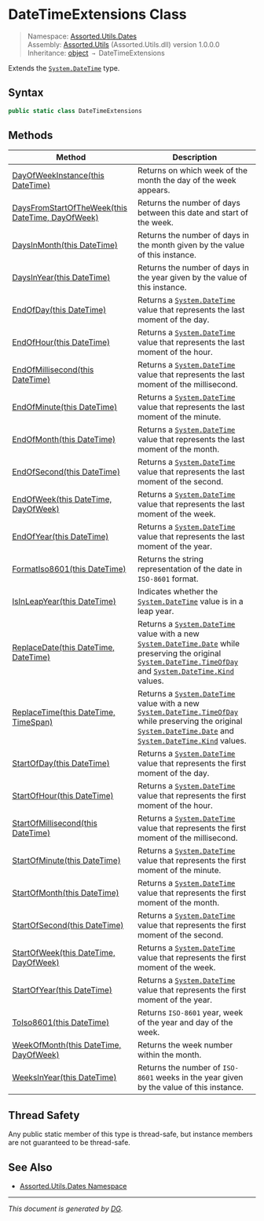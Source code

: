 ﻿# DateTimeExtensions Class

> Namespace: [Assorted.Utils.Dates](index.md#assortedutilsdates-namespace)\
> Assembly: [Assorted.Utils](index.md) (Assorted.Utils.dll) version 1.0.0.0\
> Inheritance: [object](https://docs.microsoft.com/en-us/dotnet/api/system.object) `→` DateTimeExtensions

Extends the [`System.DateTime`](https://docs.microsoft.com/en-us/dotnet/api/system.datetime) type.

## Syntax

```csharp
public static class DateTimeExtensions
```

## Methods

Method | Description
--- | ---
[DayOfWeekInstance(this DateTime)](Assorted.Utils.Dates.DateTimeExtensions.DayOfWeekInstance.md) | Returns on which week of the month the day of the week appears.
[DaysFromStartOfTheWeek(this DateTime, DayOfWeek)](Assorted.Utils.Dates.DateTimeExtensions.DaysFromStartOfTheWeek.md) | Returns the number of days between this date and start of the week.
[DaysInMonth(this DateTime)](Assorted.Utils.Dates.DateTimeExtensions.DaysInMonth.md) | Returns the number of days in the month given by the value of this instance.
[DaysInYear(this DateTime)](Assorted.Utils.Dates.DateTimeExtensions.DaysInYear.md) | Returns the number of days in the year given by the value of this instance.
[EndOfDay(this DateTime)](Assorted.Utils.Dates.DateTimeExtensions.EndOfDay.md) | Returns a [`System.DateTime`](https://docs.microsoft.com/en-us/dotnet/api/system.datetime) value that represents the last moment of the day.
[EndOfHour(this DateTime)](Assorted.Utils.Dates.DateTimeExtensions.EndOfHour.md) | Returns a [`System.DateTime`](https://docs.microsoft.com/en-us/dotnet/api/system.datetime) value that represents the last moment of the hour.
[EndOfMillisecond(this DateTime)](Assorted.Utils.Dates.DateTimeExtensions.EndOfMillisecond.md) | Returns a [`System.DateTime`](https://docs.microsoft.com/en-us/dotnet/api/system.datetime) value that represents the last moment of the millisecond.
[EndOfMinute(this DateTime)](Assorted.Utils.Dates.DateTimeExtensions.EndOfMinute.md) | Returns a [`System.DateTime`](https://docs.microsoft.com/en-us/dotnet/api/system.datetime) value that represents the last moment of the minute.
[EndOfMonth(this DateTime)](Assorted.Utils.Dates.DateTimeExtensions.EndOfMonth.md) | Returns a [`System.DateTime`](https://docs.microsoft.com/en-us/dotnet/api/system.datetime) value that represents the last moment of the month.
[EndOfSecond(this DateTime)](Assorted.Utils.Dates.DateTimeExtensions.EndOfSecond.md) | Returns a [`System.DateTime`](https://docs.microsoft.com/en-us/dotnet/api/system.datetime) value that represents the last moment of the second.
[EndOfWeek(this DateTime, DayOfWeek)](Assorted.Utils.Dates.DateTimeExtensions.EndOfWeek.md) | Returns a [`System.DateTime`](https://docs.microsoft.com/en-us/dotnet/api/system.datetime) value that represents the last moment of the week.
[EndOfYear(this DateTime)](Assorted.Utils.Dates.DateTimeExtensions.EndOfYear.md) | Returns a [`System.DateTime`](https://docs.microsoft.com/en-us/dotnet/api/system.datetime) value that represents the last moment of the year.
[FormatIso8601(this DateTime)](Assorted.Utils.Dates.DateTimeExtensions.FormatIso8601.md) | Returns the string representation of the date in `ISO-8601` format.
[IsInLeapYear(this DateTime)](Assorted.Utils.Dates.DateTimeExtensions.IsInLeapYear.md) | Indicates whether the [`System.DateTime`](https://docs.microsoft.com/en-us/dotnet/api/system.datetime) value is in a leap year.
[ReplaceDate(this DateTime, DateTime)](Assorted.Utils.Dates.DateTimeExtensions.ReplaceDate.md) | Returns a [`System.DateTime`](https://docs.microsoft.com/en-us/dotnet/api/system.datetime) value with a new [`System.DateTime.Date`](https://docs.microsoft.com/en-us/dotnet/api/system.datetime.date) while preserving the original [`System.DateTime.TimeOfDay`](https://docs.microsoft.com/en-us/dotnet/api/system.datetime.timeofday) and [`System.DateTime.Kind`](https://docs.microsoft.com/en-us/dotnet/api/system.datetime.kind) values.
[ReplaceTime(this DateTime, TimeSpan)](Assorted.Utils.Dates.DateTimeExtensions.ReplaceTime.md) | Returns a [`System.DateTime`](https://docs.microsoft.com/en-us/dotnet/api/system.datetime) value with a new [`System.DateTime.TimeOfDay`](https://docs.microsoft.com/en-us/dotnet/api/system.datetime.timeofday) while preserving the original [`System.DateTime.Date`](https://docs.microsoft.com/en-us/dotnet/api/system.datetime.date) and [`System.DateTime.Kind`](https://docs.microsoft.com/en-us/dotnet/api/system.datetime.kind) values.
[StartOfDay(this DateTime)](Assorted.Utils.Dates.DateTimeExtensions.StartOfDay.md) | Returns a [`System.DateTime`](https://docs.microsoft.com/en-us/dotnet/api/system.datetime) value that represents the first moment of the day.
[StartOfHour(this DateTime)](Assorted.Utils.Dates.DateTimeExtensions.StartOfHour.md) | Returns a [`System.DateTime`](https://docs.microsoft.com/en-us/dotnet/api/system.datetime) value that represents the first moment of the hour.
[StartOfMillisecond(this DateTime)](Assorted.Utils.Dates.DateTimeExtensions.StartOfMillisecond.md) | Returns a [`System.DateTime`](https://docs.microsoft.com/en-us/dotnet/api/system.datetime) value that represents the first moment of the millisecond.
[StartOfMinute(this DateTime)](Assorted.Utils.Dates.DateTimeExtensions.StartOfMinute.md) | Returns a [`System.DateTime`](https://docs.microsoft.com/en-us/dotnet/api/system.datetime) value that represents the first moment of the minute.
[StartOfMonth(this DateTime)](Assorted.Utils.Dates.DateTimeExtensions.StartOfMonth.md) | Returns a [`System.DateTime`](https://docs.microsoft.com/en-us/dotnet/api/system.datetime) value that represents the first moment of the month.
[StartOfSecond(this DateTime)](Assorted.Utils.Dates.DateTimeExtensions.StartOfSecond.md) | Returns a [`System.DateTime`](https://docs.microsoft.com/en-us/dotnet/api/system.datetime) value that represents the first moment of the second.
[StartOfWeek(this DateTime, DayOfWeek)](Assorted.Utils.Dates.DateTimeExtensions.StartOfWeek.md) | Returns a [`System.DateTime`](https://docs.microsoft.com/en-us/dotnet/api/system.datetime) value that represents the first moment of the week.
[StartOfYear(this DateTime)](Assorted.Utils.Dates.DateTimeExtensions.StartOfYear.md) | Returns a [`System.DateTime`](https://docs.microsoft.com/en-us/dotnet/api/system.datetime) value that represents the first moment of the year.
[ToIso8601(this DateTime)](Assorted.Utils.Dates.DateTimeExtensions.ToIso8601.md) | Returns `ISO-8601` year, week of the year and day of the week.
[WeekOfMonth(this DateTime, DayOfWeek)](Assorted.Utils.Dates.DateTimeExtensions.WeekOfMonth.md) | Returns the week number within the month.
[WeeksInYear(this DateTime)](Assorted.Utils.Dates.DateTimeExtensions.WeeksInYear.md) | Returns the number of `ISO-8601` weeks in the year given by the value of this instance.

## Thread Safety

Any public static member of this type is thread\-safe, but instance members are not guaranteed to be thread\-safe.

## See Also

- [Assorted.Utils.Dates Namespace](index.md#assortedutilsdates-namespace)

---

_This document is generated by [DG](https://github.com/Khojasteh/dg)._
